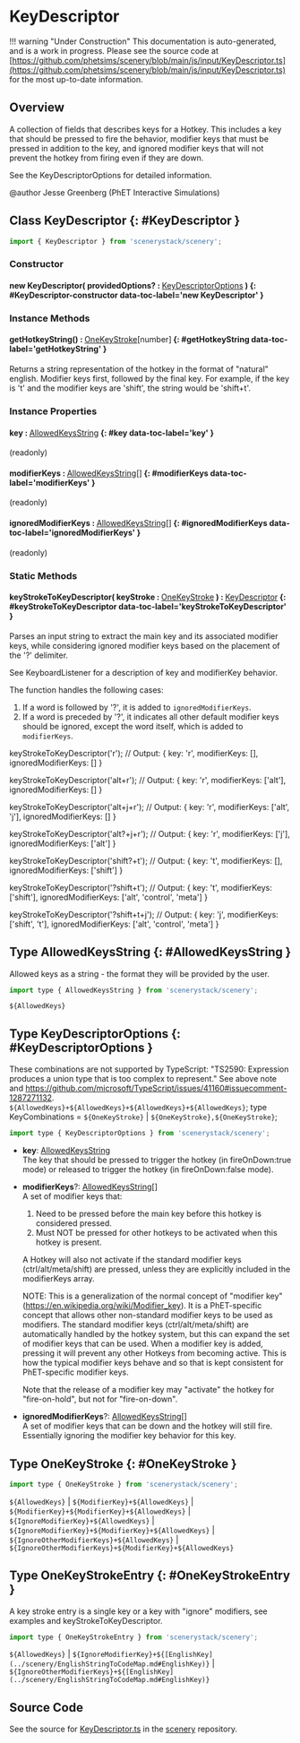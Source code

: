 # KeyDescriptor

!!! warning "Under Construction"
    This documentation is auto-generated, and is a work in progress. Please see the source code at
    [https://github.com/phetsims/scenery/blob/main/js/input/KeyDescriptor.ts](https://github.com/phetsims/scenery/blob/main/js/input/KeyDescriptor.ts) for the most up-to-date information.

## Overview

A collection of fields that describes keys for a Hotkey. This includes a key that should be pressed to fire the
behavior, modifier keys that must be pressed in addition to the key, and ignored modifier keys that will not prevent
the hotkey from firing even if they are down.

See the KeyDescriptorOptions for detailed information.

@author Jesse Greenberg (PhET Interactive Simulations)

## Class KeyDescriptor {: #KeyDescriptor }


```js
import { KeyDescriptor } from 'scenerystack/scenery';
```
### Constructor

#### new KeyDescriptor( providedOptions? : <span style="font-weight: 400;">[KeyDescriptorOptions](../scenery/KeyDescriptor.md#KeyDescriptorOptions)</span> ) {: #KeyDescriptor-constructor data-toc-label='new KeyDescriptor' }

### Instance Methods

#### getHotkeyString() : <span style="font-weight: 400;">[OneKeyStroke](../scenery/KeyDescriptor.md#OneKeyStroke)[<span style="color: hsla(calc(var(--md-hue) + 180deg),80%,40%,1);">number</span>]</span> {: #getHotkeyString data-toc-label='getHotkeyString' }

Returns a string representation of the hotkey in the format of "natural" english. Modifier keys first, followed
by the final key. For example, if the key is 't' and the modifier keys are 'shift', the string would be 'shift+t'.

### Instance Properties

#### key : <span style="font-weight: 400;">[AllowedKeysString](../scenery/KeyDescriptor.md#AllowedKeysString)</span> {: #key data-toc-label='key' }

(readonly)

#### modifierKeys : <span style="font-weight: 400;">[AllowedKeysString](../scenery/KeyDescriptor.md#AllowedKeysString)[]</span> {: #modifierKeys data-toc-label='modifierKeys' }

(readonly)

#### ignoredModifierKeys : <span style="font-weight: 400;">[AllowedKeysString](../scenery/KeyDescriptor.md#AllowedKeysString)[]</span> {: #ignoredModifierKeys data-toc-label='ignoredModifierKeys' }

(readonly)

### Static Methods

#### keyStrokeToKeyDescriptor( keyStroke : <span style="font-weight: 400;">[OneKeyStroke](../scenery/KeyDescriptor.md#OneKeyStroke)</span> ) : <span style="font-weight: 400;">[KeyDescriptor](../scenery/KeyDescriptor.md)</span> {: #keyStrokeToKeyDescriptor data-toc-label='keyStrokeToKeyDescriptor' }

Parses an input string to extract the main key and its associated modifier keys, while considering ignored
modifier keys based on the placement of the '?' delimiter.

See KeyboardListener for a description of key and modifierKey behavior.

The function handles the following cases:
1. If a word is followed by '?', it is added to `ignoredModifierKeys`.
2. If a word is preceded by '?', it indicates all other default modifier keys should be ignored,
   except the word itself, which is added to `modifierKeys`.

keyStrokeToKeyDescriptor('r');
// Output: { key: 'r', modifierKeys: [], ignoredModifierKeys: [] }

keyStrokeToKeyDescriptor('alt+r');
// Output: { key: 'r', modifierKeys: ['alt'], ignoredModifierKeys: [] }

keyStrokeToKeyDescriptor('alt+j+r');
// Output: { key: 'r', modifierKeys: ['alt', 'j'], ignoredModifierKeys: [] }

keyStrokeToKeyDescriptor('alt?+j+r');
// Output: { key: 'r', modifierKeys: ['j'], ignoredModifierKeys: ['alt'] }

keyStrokeToKeyDescriptor('shift?+t');
// Output: { key: 't', modifierKeys: [], ignoredModifierKeys: ['shift'] }

keyStrokeToKeyDescriptor('?shift+t');
// Output: { key: 't', modifierKeys: ['shift'], ignoredModifierKeys: ['alt', 'control', 'meta'] }

keyStrokeToKeyDescriptor('?shift+t+j');
// Output: { key: 'j', modifierKeys: ['shift', 't'], ignoredModifierKeys: ['alt', 'control', 'meta'] }




## Type AllowedKeysString {: #AllowedKeysString }


Allowed keys as a string - the format they will be provided by the user.

```js
import type { AllowedKeysString } from 'scenerystack/scenery';
```


`${AllowedKeys}`



## Type KeyDescriptorOptions {: #KeyDescriptorOptions }


These combinations are not supported by TypeScript: "TS2590: Expression produces a union type that is too complex to
represent." See above note and https://github.com/microsoft/TypeScript/issues/41160#issuecomment-1287271132.
`${AllowedKeys}+${AllowedKeys}+${AllowedKeys}+${AllowedKeys}`;
type KeyCombinations = `${OneKeyStroke}` | `${OneKeyStroke},${OneKeyStroke}`;

```js
import type { KeyDescriptorOptions } from 'scenerystack/scenery';
```


- **key**: [AllowedKeysString](../scenery/KeyDescriptor.md#AllowedKeysString)
<br>  The key that should be pressed to trigger the hotkey (in fireOnDown:true mode) or released to trigger the hotkey
  (in fireOnDown:false mode).
- **modifierKeys**?: [AllowedKeysString](../scenery/KeyDescriptor.md#AllowedKeysString)[]
<br>  A set of modifier keys that:
  
  1. Need to be pressed before the main key before this hotkey is considered pressed.
  2. Must NOT be pressed for other hotkeys to be activated when this hotkey is present.
  
  A Hotkey will also not activate if the standard modifier keys (ctrl/alt/meta/shift) are pressed, unless they
  are explicitly included in the modifierKeys array.
  
  NOTE: This is a generalization of the normal concept of "modifier key"
  (https://en.wikipedia.org/wiki/Modifier_key). It is a PhET-specific concept that allows other non-standard
  modifier keys to be used as modifiers. The standard modifier keys (ctrl/alt/meta/shift) are automatically handled
  by the hotkey system, but this can expand the set of modifier keys that can be used. When a modifier key is added,
  pressing it will prevent any other Hotkeys from becoming active. This is how the typical modifier keys behave and
  so that is kept consistent for PhET-specific modifier keys.
  
  Note that the release of a modifier key may "activate" the hotkey for "fire-on-hold", but not for "fire-on-down".
- **ignoredModifierKeys**?: [AllowedKeysString](../scenery/KeyDescriptor.md#AllowedKeysString)[]
<br>  A set of modifier keys that can be down and the hotkey will still fire. Essentially ignoring the modifier
  key behavior for this key.




## Type OneKeyStroke {: #OneKeyStroke }


```js
import type { OneKeyStroke } from 'scenerystack/scenery';
```


`${AllowedKeys}` | `${ModifierKey}+${AllowedKeys}` | `${ModifierKey}+${ModifierKey}+${AllowedKeys}` | `${IgnoreModifierKey}+${AllowedKeys}` | `${IgnoreModifierKey}+${ModifierKey}+${AllowedKeys}` | `${IgnoreOtherModifierKeys}+${AllowedKeys}` | `${IgnoreOtherModifierKeys}+${ModifierKey}+${AllowedKeys}`



## Type OneKeyStrokeEntry {: #OneKeyStrokeEntry }


A key stroke entry is a single key or a key with "ignore" modifiers, see examples and keyStrokeToKeyDescriptor.

```js
import type { OneKeyStrokeEntry } from 'scenerystack/scenery';
```


`${AllowedKeys}` | `${IgnoreModifierKey}+${[EnglishKey](../scenery/EnglishStringToCodeMap.md#EnglishKey)}` | `${IgnoreOtherModifierKeys}+${[EnglishKey](../scenery/EnglishStringToCodeMap.md#EnglishKey)}`



## Source Code

See the source for [KeyDescriptor.ts](https://github.com/phetsims/scenery/blob/main/js/input/KeyDescriptor.ts) in the [scenery](https://github.com/phetsims/scenery) repository.
